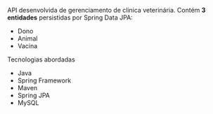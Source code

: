 API desenvolvida de gerenciamento de clinica veterinária.
Contém **3 entidades** persistidas por Spring Data JPA:
- Dono
- Animal
- Vacina

Tecnologias abordadas
- Java
- Spring Framework
- Maven
- Spring JPA
- MySQL

